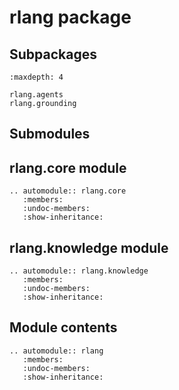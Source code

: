 # rlang package

## Subpackages

```{toctree}
:maxdepth: 4

rlang.agents
rlang.grounding
```

## Submodules

## rlang.core module

```{eval-rst}
.. automodule:: rlang.core
   :members:
   :undoc-members:
   :show-inheritance:
```

## rlang.knowledge module

```{eval-rst}
.. automodule:: rlang.knowledge
   :members:
   :undoc-members:
   :show-inheritance:
```

## Module contents

```{eval-rst}
.. automodule:: rlang
   :members:
   :undoc-members:
   :show-inheritance:
```
